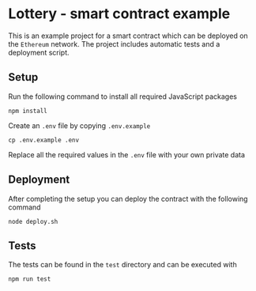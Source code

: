# Lottery - smart contract example

This is an example project for a smart contract which can be deployed on the `Ethereum` network. The project includes automatic tests and a deployment script.

## Setup
Run the following command to install all required JavaScript packages

```
npm install
```

Create an `.env` file by copying `.env.example`

```
cp .env.example .env
```

Replace all the required values in the `.env` file with your own private data

## Deployment
After completing the setup you can deploy the contract with the following command

```
node deploy.sh
```

## Tests
The tests can be found in the `test` directory and can be executed with
```
npm run test
```
